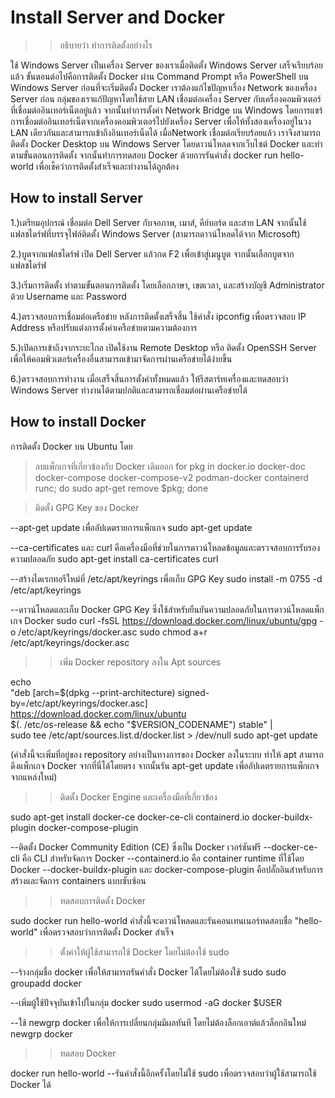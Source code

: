 # Install Server and Docker
>> อธิบายว่า ทำการติดตั้งอย่างไร 

ใช้ Windows Server เป็นเครื่อง Server ของเราเมื่อติดตั้ง Windows Server เสร็จเรียบร้อยแล้ว ขั้นตอนต่อไปคือการติดตั้ง Docker ผ่าน Command Prompt หรือ PowerShell บน Windows Server ก่อนที่จะเริ่มติดตั้ง Docker เราต้องแก้ไขปัญหาเรื่อง Network ของเครื่อง Server ก่อน
กลุ่มของเราแก้ปัญหาโดยใช้สาย LAN เชื่อมต่อเครื่อง Server กับเครื่องคอมพิวเตอร์ที่เชื่อมต่ออินเทอร์เน็ตอยู่แล้ว จากนั้นทำการตั้งค่า Network Bridge บน Windows โดยการแชร์การเชื่อมต่ออินเทอร์เน็ตจากเครื่องคอมพิวเตอร์ไปยังเครื่อง Server เพื่อให้ทั้งสองเครื่องอยู่ในวง LAN เดียวกันและสามารถเข้าถึงอินเทอร์เน็ตได้
เมื่อNetwork เชื่อมต่อเรียบร้อยแล้ว เราจึงสามารถติดตั้ง Docker Desktop บน Windows Server โดยดาวน์โหลดจากเว็บไซต์ Docker และทำตามขั้นตอนการติดตั้ง จากนั้นทำการทดสอบ Docker ด้วยการรันคำสั่ง docker run hello-world เพื่อเช็คว่าการติดตั้งสำเร็จและทำงานได้ถูกต้อง



## How to install Server

1.)เตรียมอุปกรณ์
เชื่อมต่อ Dell Server กับจอภาพ, เมาส์, คีย์บอร์ด และสาย LAN จากนั้นใช้แฟลชไดร์ฟที่บรรจุไฟล์ติดตั้ง Windows Server (สามารถดาวน์โหลดได้จาก Microsoft)

2.)บูตจากแฟลชไดร์ฟ
เปิด Dell Server แล้วกด F2 เพื่อเข้าสู่เมนูบูต จากนั้นเลือกบูตจากแฟลชไดร์ฟ

3.)เริ่มการติดตั้ง
ทำตามขั้นตอนการติดตั้ง โดยเลือกภาษา, เขตเวลา, และสร้างบัญชี Administrator ด้วย Username และ Password

4.)ตรวจสอบการเชื่อมต่อเครือข่าย
หลังการติดตั้งเสร็จสิ้น ใช้คำสั่ง ipconfig เพื่อตรวจสอบ IP Address หรือปรับแต่งการตั้งค่าเครือข่ายตามความต้องการ

5.)เปิดการเข้าถึงจากระยะไกล
เปิดใช้งาน Remote Desktop หรือ ติดตั้ง OpenSSH Server เพื่อให้คอมพิวเตอร์เครื่องอื่นสามารถเข้ามาจัดการผ่านเครือข่ายได้ง่ายขึ้น

6.)ตรวจสอบการทำงาน
เมื่อเสร็จสิ้นการตั้งค่าทั้งหมดแล้ว ให้รีสตาร์ทเครื่องและทดสอบว่า Windows Server ทำงานได้ตามปกติและสามารถเชื่อมต่อผ่านเครือข่ายได้




## How to install Docker
การติดตั้ง Docker บน Ubuntu โดย
>ลบแพ็กเกจที่เกี่ยวข้องกับ Docker เดิมออก
for pkg in docker.io docker-doc docker-compose docker-compose-v2 podman-docker containerd runc; do sudo apt-get remove $pkg; done

>ติดตั้ง GPG Key ของ Docker

--apt-get update เพื่ออัปเดตรายการแพ็กเกจ
sudo apt-get update

--ca-certificates และ curl คือเครื่องมือที่ช่วยในการดาวน์โหลดข้อมูลและตรวจสอบการรับรองความปลอดภัย
sudo apt-get install ca-certificates curl

--สร้างไดเรกทอรีใหม่ที่ /etc/apt/keyrings เพื่อเก็บ GPG Key
sudo install -m 0755 -d /etc/apt/keyrings

--ดาวน์โหลดและเก็บ Docker GPG Key ซึ่งใช้สำหรับยืนยันความปลอดภัยในการดาวน์โหลดแพ็กเกจ Docker
sudo curl -fsSL https://download.docker.com/linux/ubuntu/gpg -o /etc/apt/keyrings/docker.asc
sudo chmod a+r /etc/apt/keyrings/docker.asc

>>เพิ่ม Docker repository ลงใน Apt sources

echo \
"deb [arch=$(dpkg --print-architecture) signed-by=/etc/apt/keyrings/docker.asc] https://download.docker.com/linux/ubuntu \
$(. /etc/os-release && echo "$VERSION_CODENAME") stable" | \
sudo tee /etc/apt/sources.list.d/docker.list > /dev/null
sudo apt-get update

(คำสั่งนี้จะเพิ่มที่อยู่ของ repository อย่างเป็นทางการของ Docker ลงในระบบ ทำให้ apt สามารถดึงแพ็กเกจ Docker จากที่นี่ได้โดยตรง จากนั้นรัน apt-get update เพื่ออัปเดตรายการแพ็กเกจจากแหล่งใหม่)

>>ติดตั้ง Docker Engine และเครื่องมือที่เกี่ยวข้อง

sudo apt-get install docker-ce docker-ce-cli containerd.io docker-buildx-plugin docker-compose-plugin


--ติดตั้ง Docker Community Edition (CE) ซึ่งเป็น Docker เวอร์ชันฟรี
--docker-ce-cli คือ CLI สำหรับจัดการ Docker
--containerd.io คือ container runtime ที่ใช้โดย Docker
--docker-buildx-plugin และ docker-compose-plugin คือปลั๊กอินสำหรับการสร้างและจัดการ containers แบบซับซ้อน

>>ทดสอบการติดตั้ง Docker

sudo docker run hello-world
คำสั่งนี้จะดาวน์โหลดและรันคอนเทนเนอร์ทดสอบชื่อ "hello-world" เพื่อตรวจสอบว่าการติดตั้ง Docker สำเร็จ

>>ตั้งค่าให้ผู้ใช้สามารถใช้ Docker โดยไม่ต้องใช้ sudo

--ร้างกลุ่มชื่อ docker เพื่อให้สามารถรันคำสั่ง Docker ได้โดยไม่ต้องใช้ sudo
sudo groupadd docker

--เพิ่มผู้ใช้ปัจจุบันเข้าไปในกลุ่ม docker
sudo usermod -aG docker $USER

--ใช้ newgrp docker เพื่อให้การเปลี่ยนกลุ่มมีผลทันที โดยไม่ต้องล็อกเอาต์แล้วล็อกอินใหม่
newgrp docker


>> ทดสอบ Docker 

docker run hello-world
--รันคำสั่งนี้อีกครั้งโดยไม่ใช้ sudo เพื่อตรวจสอบว่าผู้ใช้สามารถใช้ Docker ได้
